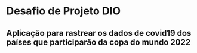 # Desafio de Projeto DIO

## Aplicação para rastrear os dados de covid19 dos países que participarão da copa do mundo 2022
